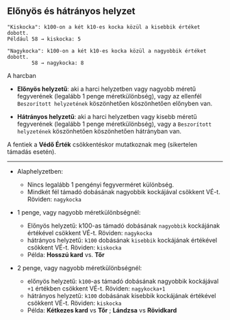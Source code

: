 ## Előnyös és hátrányos helyzet
```
"Kiskocka": k100-on a két k10-es kocka közül a kisebbik értéket dobott.
Például 58 → kiskocka: 5

"Nagykocka": k100-on a két k10-es kocka közül a nagyobbik értéket dobott.
        58 → nagykocka: 8
```

A harcban

- **Előnyös helyzetű**: aki a harci helyzetben vagy nagyobb méretű fegyverének (legalább 1 penge méretkülönbség), vagy az ellenfél `Beszorított helyzetének` köszönhetően köszönhetően előnyben van.

- **Hátrányos helyzetű**: aki a harci helyzetben vagy kisebb méretű fegyverének (legalább 1 penge méretkülönbség), vagy a `Beszorított helyzetének` köszönhetően köszönhetően hátrányban van.

A fentiek a **Védő Érték** csökkentéskor mutatkoznak meg (sikertelen támadás esetén).

---

- Alaphelyzetben:
	- Nincs legalább 1 pengényi fegyverméret különbség.
	- Mindkét fél támadó dobásának nagyobbik kockájával csökkent VÉ-t. Röviden: `nagykocka`

- 1 penge, vagy nagyobb méretkülönbségnél:
	- Előnyös helyzetű: k100-as támadó dobásának `nagyobbik` kockájának értékével csökkent VÉ-t. Röviden: `nagykocka`
	- hátrányos helyzetű:
	  `k100` dobásának `kisebbik` kockájának értékével csökkent VÉ-t. Röviden: `kiskocka`
	- Példa: **Hosszú kard** vs. **Tőr**

- 2 penge, vagy nagyobb méretkülönbségnél:
	- előnyös helyzetű: `k100`-as támadó dobásának nagyobbik kockájával `+1` értékben csökkent VÉ-t.  Röviden: `nagykocka+1`
	- hátrányos helyzetű: `k100` dobásának kisebbik kockájának értékével csökkent VÉ-t. Röviden: `kiskocka`
	- Példa: **Kétkezes kard** vs **Tőr** ; **Lándzsa** vs **Rövidkard**
